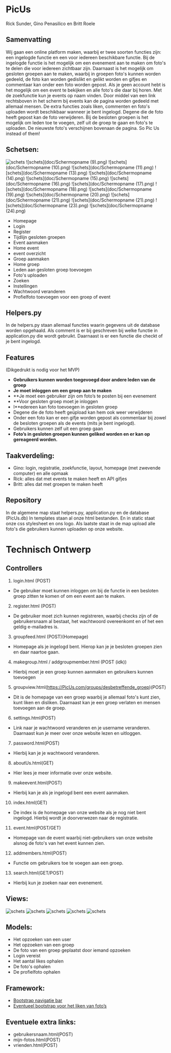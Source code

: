 # PicUs

Rick Sunder, Gino Penasilico en Britt Roele
## Samenvatting
Wij gaan een online platform maken, waarbij er twee soorten functies zijn: een ingelogde functie en een voor iedereen beschikbare functie. Bij de ingelogde functie is het mogelijk om een evenement aan te maken om foto's te delen die voor iedereen zichtbaar zijn. Daarnaast is het mogelijk om gesloten groepen aan te maken, waarbij in groepen foto's kunnen worden gedeeld, de foto kan worden gedislikt en gelikt worden en gifjes en commentaar kan onder een foto worden gepost. Als je geen account hebt is het mogelijk om een event te bekijken en alle foto's die daar bij horen. Met de zoekfunctie kun je events op naam vinden. Door middel van een link rechtsboven in het scherm bij events kan de pagina worden gedeeld met allemaal mensen. De extra functies zoals liken, commenten en foto's uploaden wordt beschikbaar wanneer je bent ingelogd. Degene die de foto heeft gepost kan de foto verwijderen. Bij de besloten groepen is het mogelijk om leden toe te voegen, zelf uit de groep te gaan en foto's te uploaden. De nieuwste foto's verschijnen bovenaan de pagina. So Pic Us instead of them!


## Schetsen:

![schets](doc/Add_member.PNG)
![schets](doc/Schermopname (9).png)
![schets](doc/Schermopname (10).png)
![schets](doc/Schermopname (11).png)
![schets](doc/Schermopname (13).png)
![schets](doc/Schermopname (14).png)
![schets](doc/Schermopname (15).png)
![schets](doc/Schermopname (16).png)
![schets](doc/Schermopname (17).png)
![schets](doc/Schermopname (18).png)
![schets](doc/Schermopname (19).png)
![schets](doc/Schermopname (20).png)
![schets](doc/Schermopname (21).png)
![schets](doc/Schermopname (21).png)
![schets](doc/Schermopname (23).png)
![schets](doc/Schermopname (24).png)


* Homepage
* Login
* Register
* Tijdlijn gesloten groepen
* Event aanmaken
* Home event
* event overzicht
* Groep aanmaken
* Home groep
* Leden aan gesloten groep toevoegen
* Foto's uploaden
* Zoeken
* Instellingen
* Wachtwoord veranderen
* Profielfoto toevoegen voor een groep of event

## Helpers.py
In de helpers.py staan allemaal functies waarin gegevens uit de database worden opgehaald. Als comment is er bij geschreven bij welke functie in application.py die wordt gebruikt. Daarnaast is er een functie die checkt of je bent ingelogd.

## Features
(Dikgedrukt is nodig voor het MVP)

* **Gebruikers kunnen worden toegevoegd door andere leden van de groep**
* **Je moet inloggen om een groep aan te maken**
* **Je moet een gebruiker zijn om foto’s te posten bij een evenement
* **Voor gesloten groep moet je inloggen
* I**edereen kan foto toevoegen in gesloten groep
* Degene die de foto heeft geüpload kan hem ook weer verwijderen
* Onder een foto kan er een gifje worden gepost als commentaar bij zowel de besloten groepen als de events (mits je bent ingelogd).
* Gebruikers kunnen zelf uit een groep gaan
* **Foto’s in gesloten groepen kunnen geliked worden en er kan op gereageerd worden.**

## Taakverdeling:
* Gino: login, registratie, zoekfunctie, layout, homepage (met zwevende computer) en alle opmaak
* Rick: alles dat met events te maken heeft en API gifjes
* Britt: alles dat met groepen te maken heeft

## Repository
In de algemene map staat helpers.py, application.py en de database (PicUs.db)
In templates staan al onze html bestanden. En in static staat onze css stylesheet en ons logo. Als laatste staat in de map upload alle foto's die gebruikers kunnen uploaden op onze website.

# Technisch Ontwerp
## Controllers
1. login.html (POST)
* De gebruiker moet kunnen inloggen om bij de functie in een besloten groep zitten te komen of om een event aan te maken.
2. register.html (POST)
* De gebruiker moet zich kunnen registreren, waarbij checks zijn of de gebruikersnaam al bestaat, het wachtwoord overeenkomt en of het een geldig e-mailadres is.
3. groupfeed.html (POST)(Homepage)
* Homepage als je ingelogd bent. Hierop kan je je besloten groepen zien en daar naartoe gaan.
4. makegroup.html / addgroupmember.html (POST (idk))
* Hierbij moet je een groep kunnen aanmaken en gebruikers kunnen toevoegen
5. groupview.html(https://PicUs.com/groups/desbetreffende_groep)(POST)
* Dit is de homepage van een groep waarbij je allemaal foto's kunt zien, kunt liken en disliken. Daarnaast kan je een groep verlaten en mensen toevoegen aan de groep.
6. settings.html(POST)
* Link naar je wachtwoord veranderen en je username veranderen. Daarnaast kun je meer over onze website lezen en uitloggen.
7. password.html(POST)
* Hierbij kan je je wachtwoord veranderen.
8. aboutUs.html(GET)
* Hier lees je meer informatie over onze website.
9. makeevent.html(POST)
* Hierbij kan je als je ingelogd bent een event aanmaken.
10. index.html(GET)
* De index is de homepage van onze website als je nog niet bent ingelogd. Hierbij wordt je doorverwezen naar de registratie.
11. event.html(POST/GET)
* Homepage van de event waarbij niet-gebruikers van onze website alsnog de foto's van het event kunnen zien.
12. addmembers.html(POST)
* Functie om gebruikers toe te voegen aan een groep.
13. search.html(GET/POST)
* Hierbij kun je zoeken naar een evenement.

## Views:
![schets](doc/IMG_2173.jpg)
![schets](doc/IMG_2174.jpg)
![schets](doc/IMG_2175.jpg)
![schets](doc/IMG_2176.jpg)
![schets](doc/IMG_2177.jpg)

## Models:
* Het opzoeken van een user
* Het opzoeken van een groep
* De foto van een groep geplaatst door iemand opzoeken
* Login vereist
* Het aantal likes ophalen
* De foto's ophalen
* De profielfoto ophalen

## Framework:
* [Bootstrap navigatie bar](https://bootsnipp.com/snippets/Vm7d)
* [Eventueel bootstrap voor het liken van foto’s](https://bootsnipp.com/snippets/featured/modal-lightbox-with-likedislike)

## Eventuele extra links:
* gebruikersnaam.html(POST)
* mijn-fotos.html(POST)
* vrienden.html(POST)
